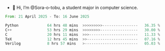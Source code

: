 - 👋 Hi, I’m @Sora-o-tobu, a student major in computer science.

<!--START_SECTION:waka-->

```rust
From: 21 April 2025 - To: 16 June 2025

Python             64 hrs 48 mins  >>>>>>>>>----------------   36.35 %
C++                53 hrs 29 mins  >>>>>>>>-----------------   30.00 %
C                  20 hrs 11 mins  >>>----------------------   11.33 %
TeX                12 hrs 45 mins  >>-----------------------   07.16 %
Verilog            8 hrs 57 mins   >------------------------   05.03 %
```

<!--END_SECTION:waka-->

<!---
<img align='center' src='https://raw.githubusercontent.com/Sora-o-tobu/Sora-o-tobu/main/OneLastSora.png' width='410px'>
--->
<!---
Sora-o-tobu/Sora-o-tobu is a ✨ special ✨ repository because its `README.md` (this file) appears on your GitHub profile.
You can click the Preview link to take a look at your changes.
--->
